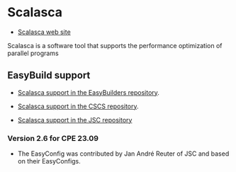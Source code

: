 # Scalasca

  * [Scalasca web site](http://www.scalasca.org/)

Scalasca is a software tool that supports the performance optimization of
parallel programs

## EasyBuild support

-   [Scalasca support in the EasyBuilders repository](https://github.com/easybuilders/easybuild-easyconfigs/tree/develop/easybuild/easyconfigs/s/Score-P).

-   [Scalasca support in the CSCS repository](https://github.com/easybuilders/CSCS/tree/master/easybuild/easyconfigs/s/Score-P).

-   [Scalasca support in the JSC repository](https://github.com/easybuilders/JSC/tree/2024/Golden_Repo/s/Scalasca)


### Version 2.6 for CPE 23.09

-   The EasyConfig was contributed by Jan André Reuter of JSC and based on their
    EasyConfigs.
